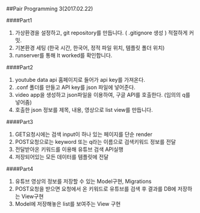 ##Pair Programming 3(2017.02.22)

####Part1
1. 가상환경을 설정하고, git repository를 만듭니다. ( .gitignore 생성 ) 적절하게 커밋.
2. 기본환경 세팅 (한국 시간, 한국어, 정적 파일 위치, 템플릿 폴더 위치)
3. runserver를 통해 It worked를 확인합니다.

####Part2
1. youtube data api 홈페이지로 들어가 api key를 가져온다.
2. .conf 폴더를 만들고 API key를 json 파일에 넣어준다.
3. video app을 생성하고 json파일을 이용하여, 구글 API를 호출한다. (임의의 q를 넣어줌)
4. 호출한 json 정보를 제목, 내용, 영상으로 list view를 만듭니다.

####Part3
1. GET요청시에는 검색 input이 하나 있는 페이지를 단순 render
2. POST요청으로는 keyword 또는 q라는 이름으로 검색키워드 정보를 전달
3. 전달받아온 키워드를 이용해 유튜브 검색 API실행
4. 저장되어있는 모든 데이터를 템플릿에 전달

####Part4
1. 유튜브 영상의 정보를 저장할 수 있는 Model구현, Migrations
2. POST요청을 받으면 요청에서 온 키워드로 유튜브를 검색 후 결과를 DB에 저장하는 View구현
3. Model에 저장해놓은 list를 보여주는 View 구현